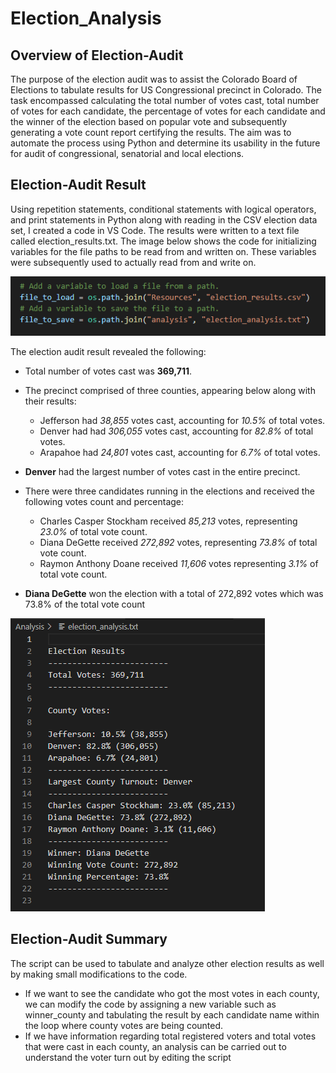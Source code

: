 # Election_Analysis

## Overview of Election-Audit

The purpose of the election audit was to assist the Colorado Board of Elections to tabulate results for US Congressional precinct in Colorado. The task encompassed calculating the total number of votes cast, total number of votes for each candidate, the percentage of votes for each candidate and the winner of the election based on popular vote and subsequently generating a vote count report certifying the results. The aim was to automate the process using Python and determine its usability in the future for audit of congressional, senatorial and local elections.

## Election-Audit Result

Using repetition statements, conditional statements with logical operators, and print statements in Python along with reading in the CSV election data set, I created a code in VS Code. The results were written to a text file called election_results.txt. The image below shows the code for initializing variables for the file paths to be read from and written on. These variables were subsequently used to actually read from and write on.  

![image](https://github.com/amberwnaushahi/Election_Analysis/blob/main/Resources/files_read_write.png)

The election audit result revealed the following:

* Total number of votes cast was **369,711**.

* The precinct comprised of three counties, appearing below along with their results:
   * Jefferson had *38,855* votes cast, accounting for *10.5%* of total votes.
   * Denver had had *306,055* votes cast, accounting for *82.8%* of total votes.
   * Arapahoe had *24,801* votes cast, accounting for *6.7%* of total votes. 

* **Denver** had the largest number of votes cast in the entire precinct. 

* There were three candidates running in the elections and received the following votes count and percentage: 
    * Charles Casper Stockham received *85,213* votes, representing *23.0%* of total vote count.
    * Diana DeGette received *272,892* votes, representing *73.8%* of total vote count.
    * Raymon Anthony Doane received *11,606* votes representing *3.1%* of total vote count.
 
* **Diana DeGette** won the election with a total of 272,892 votes which was 73.8% of the total vote count

![image](https://github.com/amberwnaushahi/Election_Analysis/blob/main/Resources/Election_results.png)

## Election-Audit Summary

The script can be used to tabulate and analyze other election results as well by making small modifications to the code.
* If we want to see the candidate who got the most votes in each county, we can modify the code by assigning a new variable such as winner_county and tabulating the result by each candidate name within the loop where county votes are being counted. 
* If we have information regarding total registered voters and total votes that were cast in each county, an analysis can be carried out to understand the voter turn out by editing the script




